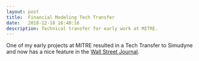 ```yaml
---
layout: post
title:  Financial Modeling Tech Transfer
date:   2018-12-18 16:40:16
description: Technical transfer for early work at MITRE.
---
```


One of my early projects at MITRE resulted in a Tech Transfer to Simudyne and now has a nice feature in the <a href="https://www.wsj.com/articles/a-new-way-to-spot-the-next-financial-crisis-11545131907" target="blank"> Wall Street Journal</a>.